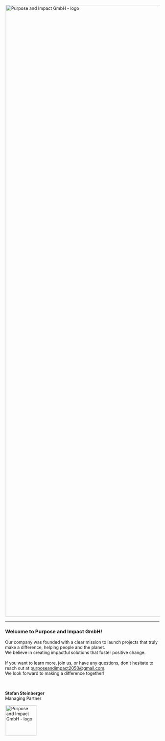 <!-- This content will not appear in the rendered Markdown -->
<img src="https://github.com/h1054454/Purpose-Impact/assets/34899624/03e918fe-d46c-474b-b5f1-0d8eaee5429e" alt="Purpose and Impact GmbH - logo" width="2000" style="display: block; margin-left: 2; margin-right: 2;">

---
 
### Welcome to <strong>Purpose and Impact GmbH</strong>!
Our company was founded with a clear mission to launch projects that truly make a difference, helping people and the planet. <br>
We believe in creating impactful solutions that foster positive change. 
<br>
<br>
If you want to learn more, join us, or have any questions, don't hesitate to reach out at <a href="mailto:purposeandimpact2050@gmail.com">purposeandimpact2050@gmail.com</a>.<br>
We look forward to making a difference together!</p>
<br>
<br>
**Stefan Steinberger** <br>
Managing Partner 



<img src="https://github.com/h1054454/Purpose-Impact/assets/34899624/03e918fe-d46c-474b-b5f1-0d8eaee5429e" alt="Purpose and Impact GmbH - logo" width="100" style="display: block; margin-left: 2; margin-right: 2;">



<!--
> [!NOTE]
> Useful information that users should know, even when skimming content.

> [!TIP]
> Helpful advice for doing things better or more easily.

> [!IMPORTANT]
> Key information users need to know to achieve their goal.

> [!WARNING]
> Urgent info that needs immediate user attention to avoid problems.

> [!CAUTION]
> Advises about risks or negative outcomes of certain actions.
-->
